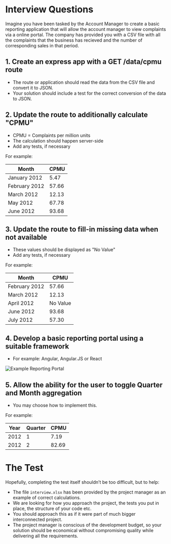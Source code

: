 # Interview Questions #

Imagine you have been tasked by the Account Manager to create a basic reporting application that will allow the account manager to view complaints via a online portal.
The company has provided you with a CSV file with all the complaints that the business has recieved and the number of corresponding sales in that period.

## 1. Create an express app with a GET /data/cpmu route

- The route or application should read the data from the CSV file and convert it to JSON.
- Your solution should include a test for the correct conversion of the data to JSON.

## 2. Update the route to additionally calculate "CPMU"

- CPMU = Complaints per million units
- The calculation should happen server-side
- Add any tests, if necessary

For example:

|Month       | CPMU|
|---------- | ----------|
|January 2012|	5.47|
|February 2012|	57.66|
|March 2012|	12.13|
|May 2012|	67.78|
|June 2012|	93.68|

## 3. Update the route to fill-in missing data when not available

- These values should be displayed as "No Value"
- Add any tests, if necessary

For example:

|Month       | CPMU|
|---------- | ----------|
|February 2012|	57.66|
|March 2012|	12.13|
|April 2012|	No Value |
|June 2012|	93.68|
|July 2012|	57.30|

## 4. Develop a basic reporting portal using a suitable framework
- For example: Angular, Angular.JS or React

![Example Reporting Portal](/example-2.png "Example Reporting Portal")

## 5. Allow the ability for the user to toggle Quarter and Month aggregation

- You may choose how to implement this.

For example:

| Year |Quarter       | CPMU|
|---------- |---------- | ----------|
| 2012 |1|	7.19|
| 2012 |2|	82.69|

# The Test #
Hopefully, completing the test itself shouldn’t be too difficult, but to help:
- The file `interview.xlsx` has been provided by the project manager as an example of correct calculations.
- We are looking for how you approach the project, the tests you put in place, the structure of your code etc.
- You should approach this as if it were part of much bigger interconnected project.
- The project manager is conscious of the development budget, so your solution should be economical without compromising quality while delivering all the requirements.
